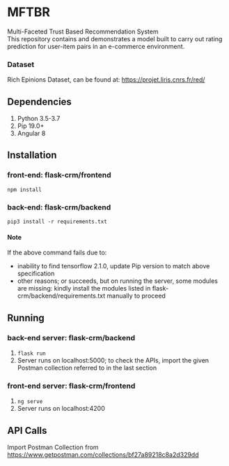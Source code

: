 # MFTBR
Multi-Faceted Trust Based Recommendation System  
This repository contains and demonstrates a model built to carry out rating prediction for user-item pairs in an e-commerce environment.

### Dataset
Rich Epinions Dataset, can be found at:  https://projet.liris.cnrs.fr/red/ 

## Dependencies
1. Python 3.5-3.7
2. Pip 19.0+
3. Angular 8

## Installation
### front-end: flask-crm/frontend
`npm install`
### back-end: flask-crm/backend
`pip3 install -r requirements.txt`  
  
#### Note
If the above command fails due to:
  * inability to find tensorflow 2.1.0, update Pip version to match above specification
  * other reasons; or succeeds, but on running the server, some modules are missing: kindly install the modules listed in flask-crm/backend/requirements.txt manually to proceed

## Running
### back-end server: flask-crm/backend
1. `flask run`
2. Server runs on localhost:5000; to check the APIs, import the given Postman collection referred to in the last section

### front-end server: flask-crm/frontend
1. `ng serve`
2. Server runs on localhost:4200

## API Calls
Import Postman Collection from https://www.getpostman.com/collections/bf27a89218c8a2d329dd

